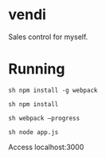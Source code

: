 # vendi
Sales control for myself.

# Running

``sh
npm install -g webpack
``

``sh
npm install
`` 

``sh
webpack —progress
``

``sh
node app.js
``

Access localhost:3000
